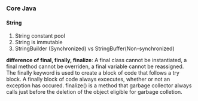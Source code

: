 ### Core Java 

#### String
1. String constant pool
2. String is immutable
3. StringBuilder (Synchronized) vs StringBuffer(Non-synchronized)

**difference of final, finally, finalize**: 
A final class cannot be instantiated, a final method cannot be overriden, a final variable cannot be reassigned.
The finally keyword is used to create a block of code that follows a try block. A finally block of code always excecutes, whether or not an exception has occured.
finalize() is a method that garbage collector always calls just before the deletion of the object eligible for garbage colletion.

